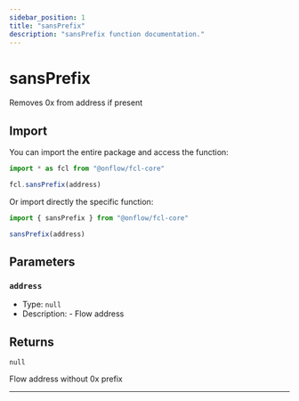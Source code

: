 ```yaml
---
sidebar_position: 1
title: "sansPrefix"
description: "sansPrefix function documentation."
---
```


<!-- THIS DOCUMENT IS AUTO-GENERATED FROM [onflow/fcl-core/../util-address/src/index.ts](https://github.com/onflow/fcl-js/tree/master/packages/fcl-core/../util-address/src/index.ts). DO NOT EDIT MANUALLY -->

# sansPrefix

Removes 0x from address if present

## Import

You can import the entire package and access the function:

```typescript
import * as fcl from "@onflow/fcl-core"

fcl.sansPrefix(address)
```

Or import directly the specific function:

```typescript
import { sansPrefix } from "@onflow/fcl-core"

sansPrefix(address)
```


## Parameters

### `address` 


- Type: `null`
- Description: - Flow address


## Returns

`null`


Flow address without 0x prefix

---
